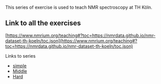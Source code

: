 This series of exercise is used to teach NMR spectroscopy at TH Köln.

## Link to all the exercises

[https://www.nmrium.org/teaching#?toc=https://nmrdata.github.io/nmr-dataset-th-koeln/toc.json](https://www.nmrium.org/teaching#?toc=https://nmrdata.github.io/nmr-dataset-th-koeln/toc.json)

Links to series

* [simple](https://www.nmrium.org/teaching#?toc=https://nmrdata.github.io/nmr-dataset-th-koeln/toc_10_simple.json)
* [Middle](https://www.nmrium.org/teaching#?toc=https://nmrdata.github.io/nmr-dataset-th-koeln/toc_20_Middle.json)
* [Hard](https://www.nmrium.org/teaching#?toc=https://nmrdata.github.io/nmr-dataset-th-koeln/toc_30_Hard.json)
